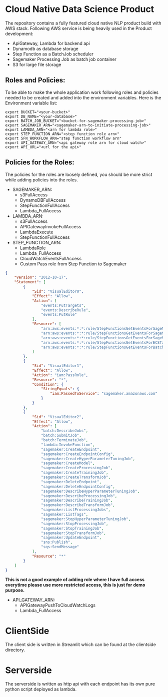 # Cloud Native Data Science Product
The repository contains a fully featured cloud native NLP product build with AWS stack. Following AWS service is being heavily used in the Product development:
- ApiGateway, Lambda for backend api
- Dynamodb as database storage
- Step Function as a BatchJob scheduler
- Sagemaker Processing Job as batch job container
- S3 for large file storage

## Roles and Policies:
To be able to make the whole application work following roles and policies needed to be created and added into the environment variables.
Here is the Environment variable list:

```shell
export BUCKET="<your-bucket>"
export DB_NAME="<your-database>"
export BATCH_JOB_BUCKET="<bucket-for-sagemaker-processing-job>"
export SAGEMAKER_ARN="<sagemaker-arn-to-initiate-processing-job>"
export LAMBDA_ARN="<arn for lambda role>"
export STEP_FUNCTION_ARN="<step function role arn>"
export SFN_WORKFLOW_ARN="step function workflow arn"
export API_GATEWAY_ARN="<api gateway role arn for cloud watch>"
export API_URL="<url for the api>"
```

## Policies for the Roles:
The policies for the roles are loosely defined, you should be more strict while adding policies into the roles.

- SAGEMAKER_ARN:
  - s3FullAccess
  - DynamoDBFullAccess
  - StepFunctionFullAccess
  - Lambda_FullAccess
- LAMBDA_ARN:
  - s3FullAccess
  - APIGatewayInvokeFullAccess
  - LambdaExecute
  - StepFunctionFullAccess
- STEP_FUNCTION_ARN:
  - LambdaRole
  - Lambda_FullAccess
  - CloudWatchEventsFullAccess
  - Custom Pass role from Step Function to Sagemaker

```json
{
    "Version": "2012-10-17",
    "Statement": [
        {
            "Sid": "VisualEditor0",
            "Effect": "Allow",
            "Action": [
                "events:PutTargets",
                "events:DescribeRule",
                "events:PutRule"
            ],
            "Resource": [
                "arn:aws:events:*:*:rule/StepFunctionsGetEventsForSageMakerTrainingJobsRule",
                "arn:aws:events:*:*:rule/StepFunctionsGetEventsForSageMakerTransformJobsRule",
                "arn:aws:events:*:*:rule/StepFunctionsGetEventsForSageMakerTuningJobsRule",
                "arn:aws:events:*:*:rule/StepFunctionsGetEventsForECSTaskRule",
                "arn:aws:events:*:*:rule/StepFunctionsGetEventsForBatchJobsRule"
            ]
        },
        {
            "Sid": "VisualEditor1",
            "Effect": "Allow",
            "Action": "iam:PassRole",
            "Resource": "*",
            "Condition": {
                "StringEquals": {
                    "iam:PassedToService": "sagemaker.amazonaws.com"
                }
            }
        },
        {
            "Sid": "VisualEditor2",
            "Effect": "Allow",
            "Action": [
                "batch:DescribeJobs",
                "batch:SubmitJob",
                "batch:TerminateJob",
                "lambda:InvokeFunction",
                "sagemaker:CreateEndpoint",
                "sagemaker:CreateEndpointConfig",
                "sagemaker:CreateHyperParameterTuningJob",
                "sagemaker:CreateModel",
                "sagemaker:CreateProcessingJob",
                "sagemaker:CreateTrainingJob",
                "sagemaker:CreateTransformJob",
                "sagemaker:DeleteEndpoint",
                "sagemaker:DeleteEndpointConfig",
                "sagemaker:DescribeHyperParameterTuningJob",
                "sagemaker:DescribeProcessingJob",
                "sagemaker:DescribeTrainingJob",
                "sagemaker:DescribeTransformJob",
                "sagemaker:ListProcessingJobs",
                "sagemaker:ListTags",
                "sagemaker:StopHyperParameterTuningJob",
                "sagemaker:StopProcessingJob",
                "sagemaker:StopTrainingJob",
                "sagemaker:StopTransformJob",
                "sagemaker:UpdateEndpoint",
                "sns:Publish",
                "sqs:SendMessage"
            ],
            "Resource": "*"
        }
    ]
}
```
**This is not a good example of adding role where I have full access everytime please use more restricted access, this is just for demo purpose.**
- API_GATEWAY_ARN:
  - APIGatewayPushToCloudWatchLogs
  - Lambda_FullAccess

# ClientSide
The client side is written in Streamlit which can be found at the clientside directory.

# Serverside
The serverside is written as http api with each endpoint has its own pure python script deployed as lambda.
